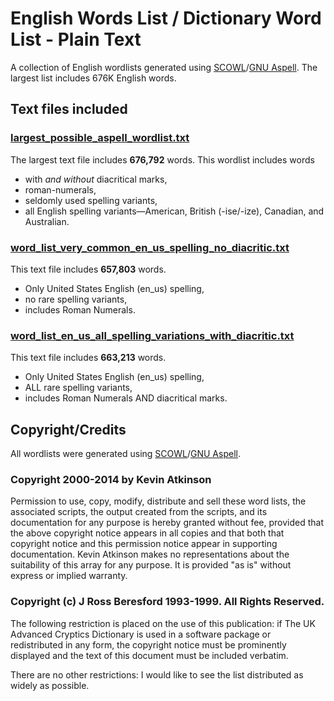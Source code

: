 # English Words List / Dictionary Word List - Plain Text

A collection of English wordlists generated using [SCOWL](https://github.com/en-wl/wordlist)/[GNU Aspell](https://github.com/GNUAspell/aspell). The largest list includes 676K English words.

## Text files included

### [largest_possible_aspell_wordlist.txt](https://github.com/nlile/dictionary-word-list/blob/master/largest_possible_aspell_wordlist.txt)

The largest text file includes **676,792** words. This wordlist includes words 
- with *and without* diacritical marks, 
- roman-numerals, 
- seldomly used spelling variants, 
- all English spelling variants—American, British (-ise/-ize), Canadian, and Australian.

### [word_list_very_common_en_us_spelling_no_diacritic.txt](https://github.com/nlile/dictionary-word-list/blob/master/word_list_very_common_en_us_spelling_no_diacritic.txt)

This text file includes **657,803** words.

- Only United States English (en_us) spelling, 
- no rare spelling variants,
- includes Roman Numerals.

### [word_list_en_us_all_spelling_variations_with_diacritic.txt](https://github.com/nlile/dictionary-word-list/blob/master/word_list_en_us_all_spelling_variations_with_diacritic.txt)

This text file includes **663,213** words.

- Only United States English (en_us) spelling, 
- ALL rare spelling variants,
- includes Roman Numerals AND diacritical marks.




## Copyright/Credits

All wordlists were generated using [SCOWL](https://github.com/en-wl/wordlist)/[GNU Aspell](https://github.com/GNUAspell/aspell). 

### Copyright 2000-2014 by Kevin Atkinson

  Permission to use, copy, modify, distribute and sell these word
  lists, the associated scripts, the output created from the scripts,
  and its documentation for any purpose is hereby granted without fee,
  provided that the above copyright notice appears in all copies and
  that both that copyright notice and this permission notice appear in
  supporting documentation. Kevin Atkinson makes no representations
  about the suitability of this array for any purpose. It is provided
  "as is" without express or implied warranty.

### Copyright (c) J Ross Beresford 1993-1999. All Rights Reserved.

  The following restriction is placed on the use of this publication:
  if The UK Advanced Cryptics Dictionary is used in a software package
  or redistributed in any form, the copyright notice must be
  prominently displayed and the text of this document must be included
  verbatim.

  There are no other restrictions: I would like to see the list
  distributed as widely as possible.
